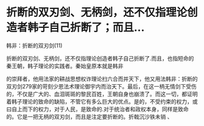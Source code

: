 # 折断的双刃剑、无柄剑，还不仅指理论创造者韩子自己折断了；而且...

韩非：折断的双刃剑(11)

折断的双刃剑、无柄剑，还不仅指理论创造者韩子自己折断了.而且，也指短命的秦王朝，韩子理论的实践者。秦始皇原本就是韩非

的崇拜者，他用法家的耕战思想权诈理论扫六合而并天下，他又用法韩非：折断的双刃剑279家的苛刻少恩法术理论御宇内而治天下。最后，在这一柄无情剑下受伤的，不仅是广大的、血泪斑斑的黎民百姓，王朝自身也崩溃了。而这一切，都证明着韩子理论的致命的缺陷，不管它有多么巨大的优点。是的，不受约束的权力，或曰自上而下的权力，对于人民，是致命的.对于统治者和政权本身，同样是致命的。它是一把无柄的双刃剑，而且是注定要折断的。折戟沉沙铁未销 、